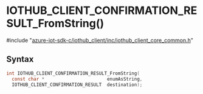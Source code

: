 # IOTHUB_CLIENT_CONFIRMATION_RESULT_FromString()

\#include "[azure-iot-sdk-c/iothub_client/inc/iothub_client_core_common.h](../iot-c-ref-iothub-client-core-common-h.md)"  

## Syntax

```C
int IOTHUB_CLIENT_CONFIRMATION_RESULT_FromString(
  const char *                       enumAsString,
  IOTHUB_CLIENT_CONFIRMATION_RESULT  destination);
```

